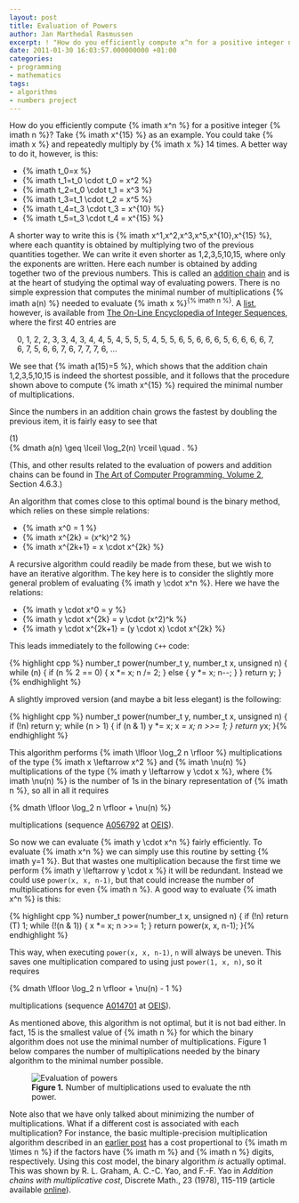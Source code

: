 ```yaml
---
layout: post
title: Evaluation of Powers
author: Jan Marthedal Rasmussen
excerpt: ! "How do you efficiently compute x^n for a positive integer n? Take x^{15} as an example. You could take x and repeatedly multiply by x 14 times. A better way to do it, however, is this: [...]"
date: 2011-01-30 16:03:57.000000000 +01:00
categories:
- programming
- mathematics
tags:
- algorithms
- numbers project
---
```

How do you efficiently compute {% imath x^n %} for a positive integer {% imath n %}? Take {% imath x^{15} %} as an example. You could take {% imath x %} and repeatedly multiply by {% imath x %} 14 times. A better way to do it, however, is this:

*   {% imath t_0=x %}
*   {% imath t_1=t_0 \cdot t_0 = x^2 %}
*   {% imath t_2=t_0 \cdot t_1 = x^3 %}
*   {% imath t_3=t_1 \cdot t_2 = x^5 %}
*   {% imath t_4=t_3 \cdot t_3 = x^{10} %}
*   {% imath t_5=t_3 \cdot t_4 = x^{15} %}

A shorter way to write this is {% imath x^1,x^2,x^3,x^5,x^{10},x^{15} %}, where each quantity is obtained by multiplying two of the previous quantities together. We can write it even shorter as 1,2,3,5,10,15, where only the exponents are written. Here each number is obtained by adding together two of the previous numbers. This is called an [addition chain](http://en.wikipedia.org/wiki/Addition_chain) and is at the heart of studying the optimal way of evaluating powers. There is no simple expression that computes the minimal number of multiplications {% imath a(n) %} needed to evaluate {% imath x %}<sup>{% imath n %}</sup>. A [list](http://oeis.org/A003313), however, is available from [The On-Line Encyclopedia of Integer Sequences](http://oeis.org), where the first 40 entries are

<p style="padding: 0 1em;">0, 1, 2, 2, 3, 3, 4, 3, 4, 4, 5, 4, 5, 5, 5, 4, 5, 5, 6, 5, 6, 6, 6, 5, 6, 6, 6, 6, 7, 6, 7, 5, 6, 6, 7, 6, 7, 7, 7, 6, &#8230;</p>

We see that {% imath a(15)=5 %}, which shows that the addition chain 1,2,3,5,10,15 is indeed the shortest possible, and it follows that the procedure shown above to compute {% imath x^{15} %} required the minimal number of multiplications.

Since the numbers in an addition chain grows the fastest by doubling the previous item, it is fairly easy to see that

<div class="pull-right">(1)</div>
{% dmath a(n) \geq \lceil \log_2(n) \rceil \quad . %}

<div class="pull-right"><img src="{% bookcover taocp2 %}" alt=""><a href="{% amazon taocp2 %}"></a></div>

(This, and other results related to the evaluation of powers and addition chains can be found in <a href="{% amazon taocp2 %}">The Art of Computer Programming, Volume 2</a>, Section 4.6.3.)

An algorithm that comes close to this optimal bound is the binary method, which relies on these simple relations:

*   {% imath x^0 = 1 %}
*   {% imath x^{2k} = (x^k)^2 %}
*   {% imath x^{2k+1} = x \cdot x^{2k} %}

A recursive algorithm could readily be made from these, but we wish to have an iterative algorithm. The key here is to consider the slightly more general problem of evaluating {% imath y \cdot x^n %}. Here we have the relations:

*   {% imath y \cdot x^0 = y %}
*   {% imath y \cdot x^{2k} = y \cdot (x^2)^k %}
*   {% imath y \cdot x^{2k+1} = (y \cdot x) \cdot x^{2k} %}

This leads immediately to the following `C++` code:

{% highlight cpp %}
number_t power(number_t y, number_t x, unsigned n) {
  while (n) {
    if (n % 2 == 0) {
      x *= x;
      n /= 2;
    } else {
      y *= x;
      n--;
    }
  }
  return y;
}{% endhighlight %}

A slightly improved version (and maybe a bit less elegant) is the following:

{% highlight cpp %}
number_t power(number_t y, number_t x, unsigned n) {
  if (!n) return y;
  while (n > 1) {
    if (n & 1) y *= x;
    x *= x;
    n >>= 1;
  }
  return y*x;
}{% endhighlight %}

This algorithm performs {% imath \lfloor \log_2 n \rfloor %} multiplications of the type {% imath x \leftarrow x^2 %} and {% imath \nu(n) %} multiplications of the type {% imath y \leftarrow y \cdot x %}, where {% imath \nu(n) %} is the number of 1s in the binary representation of {% imath n %}, so all in all it requires

{% dmath \lfloor \log_2 n \rfloor + \nu(n) %}

multiplications (sequence [A056792](http://oeis.org/A056792) at [OEIS](http://oeis.org)).

So now we can evaluate {% imath y \cdot x^n %} fairly efficiently. To evaluate {% imath x^n %} we can simply use this routine by setting {% imath y=1 %}. But that wastes one multiplication because the first time we perform {% imath y \leftarrow y \cdot x %} it will be redundant. Instead we could use `power(x, x, n-1)`, but that could increase the number of multiplications for even {% imath n %}. A good way to evaluate {% imath x^n %} is this:

{% highlight cpp %}
number_t power(number_t x, unsigned n) {
  if (!n) return (T) 1;
  while (!(n & 1)) {
    x *= x;
    n >>= 1;
  }
  return power(x, x, n-1);
}{% endhighlight %}

This way, when executing `power(x, x, n-1)`, `n` will always be uneven. This saves one multiplication compared to using just `power(1, x, n)`, so it requires

{% dmath \lfloor \log_2 n \rfloor + \nu(n) - 1 %}

multiplications (sequence [A014701](http://oeis.org/A014701) at [OEIS](http://oeis.org)).

As mentioned above, this algorithm is not optimal, but it is not bad either. In fact, 15 is the smallest value of {% imath n %} for which the binary algorithm does not use the minimal number of multiplications. Figure 1 below compares the number of multiplications needed by the binary algorithm to the minimal number possible.

<figure>
  <img src="{{site.baseurl}}media/power.png" class="img-responsive" alt="Evaluation of powers">
  <figcaption><strong>Figure 1.</strong> Number of multiplications used to evaluate the nth power.</figcaption>
</figure>

Note also that we have only talked about minimizing the number of multiplications. What if a different cost is associated with each multiplication? For instance, the basic multiple-precision multiplication algorithm described in an [earlier post](/2009/07/implementing-multiple-precision-arithmetic-part-1.html) has a cost propertional to {% imath m \times n %} if the factors have {% imath m %} and {% imath n %} digits, respectively. Using this cost model, the binary algorithm *is* actually optimal. This was shown by R. L. Graham, A. C.-C. Yao, and F.-F. Yao in *Addition chains with multiplicative cost*, Discrete Math., 23 (1978), 115-119 (article available [online](http://www.math.ucsd.edu/~ronspubs/#78)).


